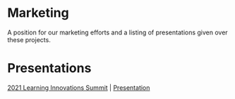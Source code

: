 # Marketing

A position for our marketing efforts and a listing of presentations given over these projects.

# Presentations

[2021 Learning Innovations Summit](https://sites.google.com/onenet.net/2021oklis/summit-home) | [Presentation](https://docs.google.com/presentation/d/1VBlE3d8s6CKTOqcyqEqtJNoLQtL5VsS00c5Cwt_K0nI/edit?usp=sharing)
